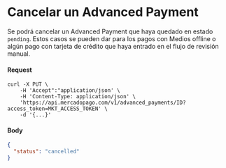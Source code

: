 # Cancelar un Advanced Payment

Se podrá cancelar un Advanced Payment que haya quedado en estado `pending`. Estos casos se pueden dar para los pagos con Medios offline o algún pago con tarjeta de crédito que haya entrado en el flujo de revisión manual.

#### Request
```curl
curl -X PUT \
    -H 'Accept":"application/json' \
    -H 'Content-Type: application/json' \
    'https://api.mercadopago.com/v1/advanced_payments/ID?access_token=MKT_ACCESS_TOKEN' \
    -d '{...}'
```

#### Body
```json
{
  "status": "cancelled"
}
```  